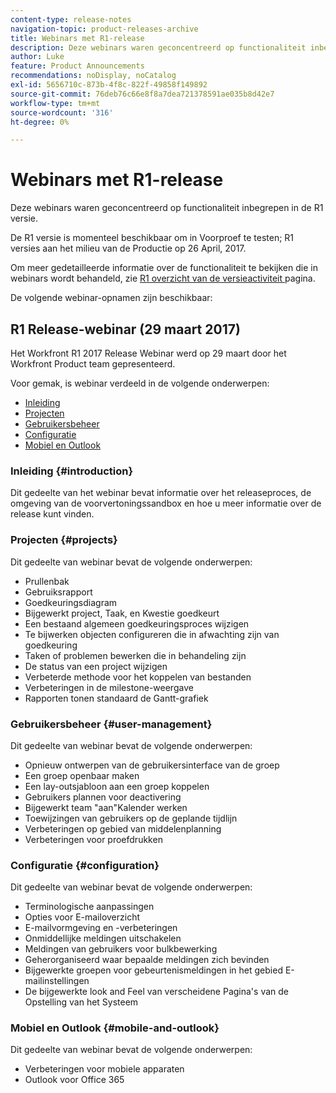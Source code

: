 ```yaml
---
content-type: release-notes
navigation-topic: product-releases-archive
title: Webinars met R1-release
description: Deze webinars waren geconcentreerd op functionaliteit inbegrepen in de R1 versie.
author: Luke
feature: Product Announcements
recommendations: noDisplay, noCatalog
exl-id: 5656710c-873b-4f8c-822f-49858f149892
source-git-commit: 76deb76c66e8f8a7dea721378591ae035b8d42e7
workflow-type: tm+mt
source-wordcount: '316'
ht-degree: 0%

---
```


# Webinars met R1-release

Deze webinars waren geconcentreerd op functionaliteit inbegrepen in de R1 versie. 

De R1 versie is momenteel beschikbaar om in Voorproef te testen; R1 versies aan het milieu van de Productie op 26 April, 2017.

Om meer gedetailleerde informatie over de functionaliteit te bekijken die in webinars wordt behandeld, zie [ R1 overzicht van de versieactiviteit ](../../../../product-announcements/product-releases/quarterly-release-archive/r1-release-activity/r1-release-activity-overview.md) pagina.

De volgende webinar-opnamen zijn beschikbaar:

## R1 Release-webinar (29 maart 2017)

Het Workfront R1 2017 Release Webinar werd op 29 maart door het Workfront Product team gepresenteerd.  

Voor gemak, is webinar verdeeld in de volgende onderwerpen:

* [ Inleiding ](#introduction)
* [ Projecten ](#projects)
* [ Gebruikersbeheer ](#user-management)
* [ Configuratie ](#configuration)
* [Mobiel en Outlook](#mobile-and-outlook)

### Inleiding {#introduction}

Dit gedeelte van het webinar bevat informatie over het releaseproces, de omgeving van de voorvertoningssandbox en hoe u meer informatie over de release kunt vinden.

### Projecten {#projects}

Dit gedeelte van webinar bevat de volgende onderwerpen:

* Prullenbak
* Gebruiksrapport
* Goedkeuringsdiagram
* Bijgewerkt project, Taak, en Kwestie goedkeurt
* Een bestaand algemeen goedkeuringsproces wijzigen
* Te bijwerken objecten configureren die in afwachting zijn van goedkeuring
* Taken of problemen bewerken die in behandeling zijn
* De status van een project wijzigen
* Verbeterde methode voor het koppelen van bestanden
* Verbeteringen in de milestone-weergave
* Rapporten tonen standaard de Gantt-grafiek

### Gebruikersbeheer {#user-management}

Dit gedeelte van webinar bevat de volgende onderwerpen:

* Opnieuw ontwerpen van de gebruikersinterface van de groep
* Een groep openbaar maken
* Een lay-outsjabloon aan een groep koppelen
* Gebruikers plannen voor deactivering
* Bijgewerkt team &quot;aan&quot;Kalender werken
* Toewijzingen van gebruikers op de geplande tijdlijn
* Verbeteringen op gebied van middelenplanning
* Verbeteringen voor proefdrukken

### Configuratie {#configuration}

Dit gedeelte van webinar bevat de volgende onderwerpen:

* Terminologische aanpassingen
* Opties voor E-mailoverzicht
* E-mailvormgeving en -verbeteringen
* Onmiddellijke meldingen uitschakelen
* Meldingen van gebruikers voor bulkbewerking
* Geherorganiseerd waar bepaalde meldingen zich bevinden
* Bijgewerkte groepen voor gebeurtenismeldingen in het gebied E-mailinstellingen
* De bijgewerkte look and Feel van verscheidene Pagina&#39;s van de Opstelling van het Systeem

### Mobiel en Outlook {#mobile-and-outlook}

Dit gedeelte van webinar bevat de volgende onderwerpen:

* Verbeteringen voor mobiele apparaten
* Outlook voor Office 365
